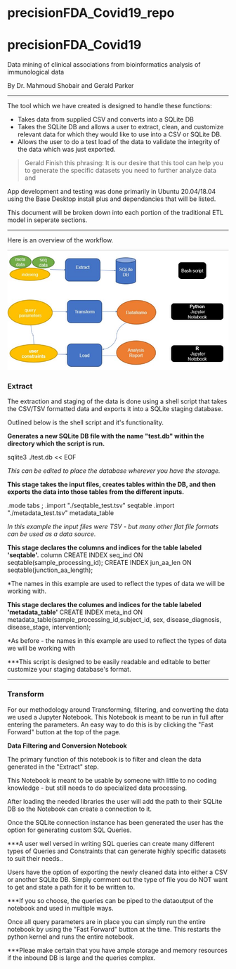 # precisionFDA_Covid19_repo

# precisionFDA_Covid19
Data mining of clinical associations from bioinformatics analysis of immunological data 

By Dr. Mahmoud Shobair and Gerald Parker

***

The tool which we have created is designed to handle these functions:

- Takes data from supplied CSV and converts into a SQLite DB
- Takes the SQLite DB and allows a user to extract, clean, and customize relevant data for which they would like to use into a CSV or SQLite DB.
- Allows the user to do a test load of the data to validate the integrity of the data which was just exported.

> Gerald Finish this phrasing: It is our desire that this tool can help you to generate the specific datasets you need to further analyze data and 

App development and testing was done primarily in Ubuntu 20.04/18.04 using the Base Desktop install plus and dependancies that will be listed.

This document will be broken down into each portion of the traditional ETL model in seperate sections.

***
Here is an overview of the workflow.

![](workflow_summary.JPG)


### Extract

The extraction and staging of the data is done using a shell script that takes the CSV/TSV formatted data and exports it into a SQLite staging database.

Outlined below is the shell script and it's functionality.

**Generates a new SQLite DB file with the name "test.db" within the directory which the script is run.**

sqlite3 ./test.db << EOF

*This can be edited to place the database wherever you have the storage.*

**This stage takes the input files, creates tables within the DB, and then exports the data into those tables from the different inputs.**

.mode tabs ;
.import "./seqtable_test.tsv" seqtable
.import "./metadata_test.tsv" metadata_table

*In this example the input files were TSV - but many other flat file formats can be used as a data source.*

**This stage declares the columns and indices for the table labeled 'seqtable'.**
column
CREATE INDEX seq_ind ON seqtable(sample_processing_id);
CREATE INDEX jun_aa_len ON seqtable(junction_aa_length);

*The names in this example are used to reflect the types of data we will be working with.

**This stage declares the columes and indices for the table labeled 'metadata_table'**
CREATE INDEX meta_ind ON metadata_table(sample_processing_id,subject_id,
sex, disease_diagnosis, disease_stage, intervention);

*As before - the names in this example are used to reflect the types of data we will be working with

***This script is designed to be easily readable and editable to better customize your staging database's format.

***

### Transform

For our methodology around Transforming, filtering, and converting the data we used a Jupyter Notebook.  This Notebook is meant to be run in full after entering the parameters.  An easy way to do this is by clicking the "Fast Forward" button at the top of the page.

**Data Filtering and Conversion Notebook**

The primary function of this notebook is to filter and clean the data generated in the "Extract" step.

This Notebook is meant to be usable by someone with little to no coding knowledge - but still needs to do specialized data processing.

After loading the needed libraries the user will add the path to their SQLite DB so the Notebook can create a connection to it.

Once the SQLite connection instance has been generated the user has the option for generating custom SQL Queries.

***A user well versed in writing SQL queries can create many different types of Queries and Constraints that can generate highly specific datasets to suit their needs..

Users have the option of exporting the newly cleaned data into either a CSV or another SQLite DB.  Simply comment out the type of file you do NOT want to get and state a path for it to be written to.

***If you so choose, the queries can be piped to the dataoutput of the notebook and used in multiple ways.

Once all query parameters are in place you can simply run the entire notebook by using the "Fast Forward" button at the time.  This restarts the python kernel and runs the entire notebook.

***Pleae make certain that you have ample storage and memory resources if the inbound DB is large and the queries complex.


